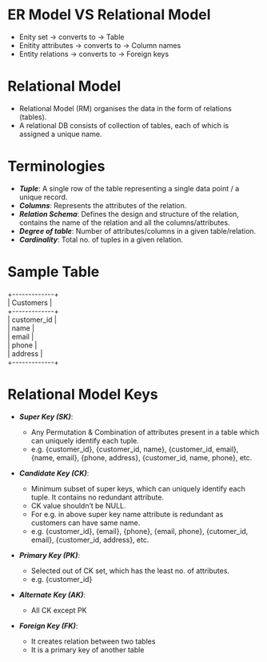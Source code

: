 # ER Model VS Relational Model
- Enity set -> converts to -> Table
- Enitity attributes -> converts to -> Column names
- Entity relations -> converts to -> Foreign keys

# Relational Model
- Relational Model (RM) organises the data in the form of relations (tables).
- A relational DB consists of collection of tables, each of which is assigned a unique name.

# Terminologies
- ***Tuple***: A single row of the table representing a single data point / a unique record.
- ***Columns***: Represents the attributes of the relation.
- ***Relation Schema***: Defines the design and structure of the relation, contains the name of the relation and all the columns/attributes.
- ***Degree of table***: Number of attributes/columns in a given table/relation.
- ***Cardinality***: Total no. of tuples in a given relation.

# Sample Table

+-------------+  
| Customers   |  
+-------------+  
| customer_id |  
| name        |  
| email       |  
| phone       |  
| address     |  
+-------------+  

# Relational Model Keys
- ***Super Key (SK)***: 
  - Any Permutation & Combination of attributes present in a table which can uniquely identify each tuple.
  - e.g. {customer_id}, {customer_id, name}, {customer_id, email}, {name, email}, {phone, address}, {customer_id, name, phone}, etc.

- ***Candidate Key (CK)***: 
  - Minimum subset of super keys, which can uniquely identify each tuple. It contains no redundant attribute.
  - CK value shouldn’t be NULL.
  - For e.g. in above super key name attribute is redundant as customers can have same name.
  - e.g. {customer_id}, {email}, {phone}, {email, phone}, {cutomer_id, email}, {customer_id, address}, etc.
- ***Primary Key (PK)***:
  - Selected out of CK set, which has the least no. of attributes.
  - e.g. {customer_id}
 
- ***Alternate Key (AK)***:
  - All CK except PK

- ***Foreign Key (FK)***:
  - It creates relation between two tables
  - It is a primary key of another table

